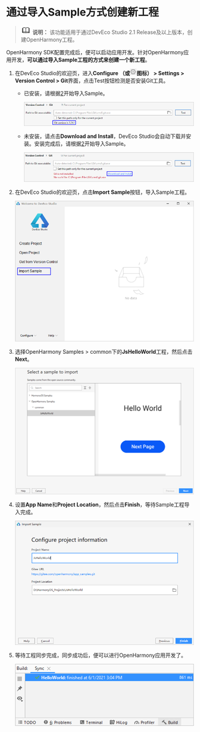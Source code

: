 # 通过导入Sample方式创建新工程<a name="ZH-CN_TOPIC_0000001163914943"></a>

>![](../public_sys-resources/icon-note.gif) **说明：** 
>该功能适用于通过DevEco Studio 2.1 Release及以上版本，创建OpenHarmony工程。

OpenHarmony SDK配置完成后，便可以启动应用开发。针对OpenHarmony应用开发，**可以通过导入Sample工程的方式来创建一个新工程**。

1.  在DevEco Studio的欢迎页，进入**Configure （或**![](figures/zh-cn_image_0000001118018452.png)**图标） \> Settings \> Version Control \> Git**界面，点击Test按钮检测是否安装Git工具。
    -   已安装，请根据[2](#li5947194711181)开始导入Sample。

        ![](figures/zh-cn_image_0000001118018088.png)

    -   未安装，请点击**Download and Install**，DevEco Studio会自动下载并安装。安装完成后，请根据[2](#li5947194711181)开始导入Sample。

        ![](figures/zh-cn_image_0000001164498191.png)

2.  <a name="li5947194711181"></a>在DevEco Studio的欢迎页，点击**Import Sample**按钮，导入Sample工程。

    ![](figures/zh-cn_image_0000001208006117.png)

3.  选择OpenHarmony Samples \> common下的**JsHelloWorld**工程，然后点击**Next**。

    ![](figures/zh-cn_image_0000001152459178.png)

4.  设置**App Name**和**Project Location**，然后点击**Finish**，等待Sample工程导入完成。

    ![](figures/zh-cn_image_0000001207744539.png)

5.  等待工程同步完成，同步成功后，便可以进行OpenHarmony应用开发了。

    ![](figures/zh-cn_image_0000001163915523.png)


